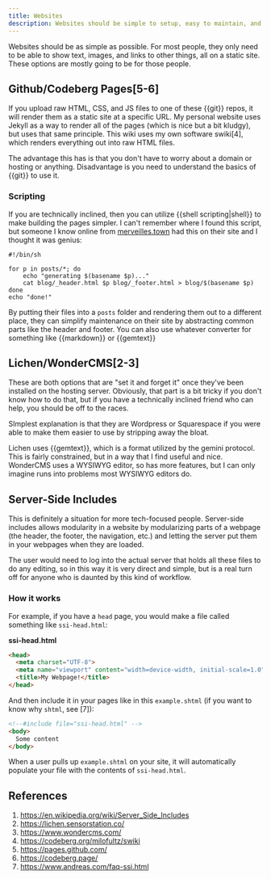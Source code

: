 ```yaml
---
title: Websites
description: Websites should be simple to setup, easy to maintain, and fun.
---
```


Websites should be as simple as possible. For most people, they only need to be able to show text, images, and links to other things, all on a static site. These options are mostly going to be for those people.

## Github/Codeberg Pages[5-6]

If you upload raw HTML, CSS, and JS files to one of these {{git}} repos, it will render them as a static site at a specific URL. My personal website uses Jekyll as a way to render all of the pages (which is nice but a bit kludgy), but uses that same principle. This wiki uses my own software swiki[4], which renders everything out into raw HTML files.

The advantage this has is that you don't have to worry about a domain or hosting or anything. Disadvantage is you need to understand the basics of {{git}} to use it.

### Scripting

If you are technically inclined, then you can utilize {{shell scripting|shell}} to make building the pages simpler. I can't remember where I found this script, but someone I know online from [merveilles.town](https://merveilles.town) had this on their site and I thought it was genius:

```shell
#!/bin/sh

for p in posts/*; do
	echo "generating $(basename $p)..."
	cat blog/_header.html $p blog/_footer.html > blog/$(basename $p)
done
echo "done!"
```

By putting their files into a `posts` folder and rendering them out to a different place, they can simplify maintenance on their site by abstracting common parts like the header and footer. You can also use whatever converter for something like {{markdown}} or {{gemtext}}

## Lichen/WonderCMS[2-3]

These are both options that are "set it and forget it" once they've been installed on the hosting server. Obviously, that part is a bit tricky if you don't know how to do that, but if you have a technically inclined friend who can help, you should be off to the races.

SImplest explanation is that they are Wordpress or Squarespace if you were able to make them easier to use by stripping away the bloat.

Lichen uses {{gemtext}}, which is a format utilized by the gemini protocol. This is fairly constrained, but in a way that I find useful and nice. WonderCMS uses a WYSIWYG editor, so has more features, but I can only imagine runs into problems most WYSIWYG editors do.

## Server-Side Includes

This is definitely a situation for more tech-focused people. Server-side includes allows modularity in a website by modularizing parts of a webpage (the header, the footer, the navigation, etc.) and letting the server put them in your webpages when they are loaded. 

The user would need to log into the actual server that holds all these files to do any editing, so in this way it is very direct and simple, but is a real turn off for anyone who is daunted by this kind of workflow.

### How it works

For example, if you have a `head` page, you would make a file called something like `ssi-head.html`:

**ssi-head.html**

```html
<head>
  <meta charset="UTF-8">
  <meta name="viewport" content="width=device-width, initial-scale=1.0">
  <title>My Webpage!</title>
</head>
```

And then include it in your pages like in this `example.shtml` (if you want to know why `shtml`, see [7]):

```html
<!--#include file="ssi-head.html" -->
<body>
  Some content
</body>
```

When a user pulls up `example.shtml` on your site, it will automatically populate your file with the contents of `ssi-head.html`.

## References

1. https://en.wikipedia.org/wiki/Server_Side_Includes
2. https://lichen.sensorstation.co/
3. https://www.wondercms.com/
4. https://codeberg.org/milofultz/swiki
5. https://pages.github.com/
6. https://codeberg.page/
7. https://www.andreas.com/faq-ssi.html